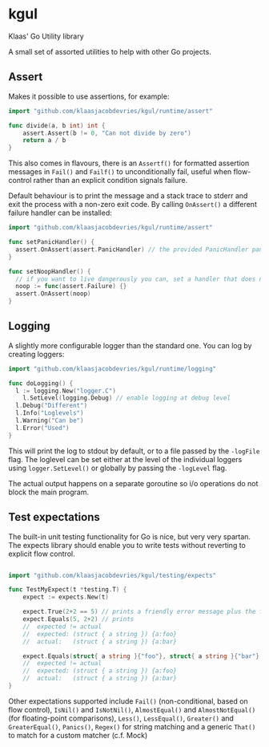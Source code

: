 # kgul
Klaas' Go Utility library

A small set of assorted utilities to help with other Go projects.

## Assert

Makes it possible to use assertions, for example:

```go
import "github.com/klaasjacobdevries/kgul/runtime/assert"

func divide(a, b int) int {
	assert.Assert(b != 0, "Can not divide by zero")
	return a / b
}
```

This also comes in flavours, there is an `Assertf()` for formatted assertion messages in `Fail()` and `Failf()` to unconditionally fail, useful when flow-control rather than an explicit condition signals failure.

Default behaviour is to print the message and a stack trace to stderr and exit the process with a non-zero exit code. By calling `OnAssert()` a different failure handler can be installed:

```go
import "github.com/klaasjacobdevries/kgul/runtime/assert"

func setPanicHandler() {
  assert.OnAssert(assert.PanicHandler) // the provided PanicHandler panics instead of exiting
}

func setNoopHandler() {
  // if you want to live dangerously you can, set a handler that does nothing
  noop := func(assert.Failure) {}
  assert.OnAssert(noop)
}
```

## Logging

A slightly more configurable logger than the standard one. You can log by creating loggers:

```go
import "github.com/klaasjacobdevries/kgul/runtime/logging"

func doLogging() {
  l := logging.New("logger.C")
	l.SetLevel(logging.Debug) // enable logging at debug level
  l.Debug("Different")
  l.Info("Loglevels")
  l.Warning("Can be")
  l.Error("Used")
}
```

This will print the log to stdout by default, or to a file passed by the `-logFile` flag. The loglevel can be set either at the level of the individual loggers using `logger.SetLevel()` or globally by passing the `-logLevel` flag.

The actual output happens on a separate goroutine so i/o operations do not block the main program.

## Test expectations

The built-in unit testing functionality for Go is nice, but very very spartan. The expects library should enable you to write tests without reverting to explicit flow control.

```go

import "github.com/klaasjacobdevries/kgul/testing/expects"

func TestMyExpect(t *testing.T) {
	expect := expects.New(t)

	expect.True(2+2 == 5) // prints a friendly error message plus the file and line number of the failure
	expect.Equals(5, 2+2) // prints
	//  expected != actual
	//  expected: (struct { a string }) {a:foo}
	//  actual:   (struct { a string }) {a:bar}

	expect.Equals(struct{ a string }{"foo"}, struct{ a string }{"bar"} // complex structures supported, this fails with:
	//  expected != actual
	//  expected: (struct { a string }) {a:foo}
	//  actual:   (struct { a string }) {a:bar}
}
```

Other  expectations supported include `Fail()` (non-conditional, based on flow control), `IsNil()` and `IsNotNil()`, `AlmostEqual()` and `AlmostNotEqual()` (for floating-point comparisons),  `Less()`, `LessEqual()`, `Greater()` and `GreaterEqual()`, `Panics()`, `Regex()` for string matching and a generic `That()` to match for a custom matcher (c.f. Mock)
